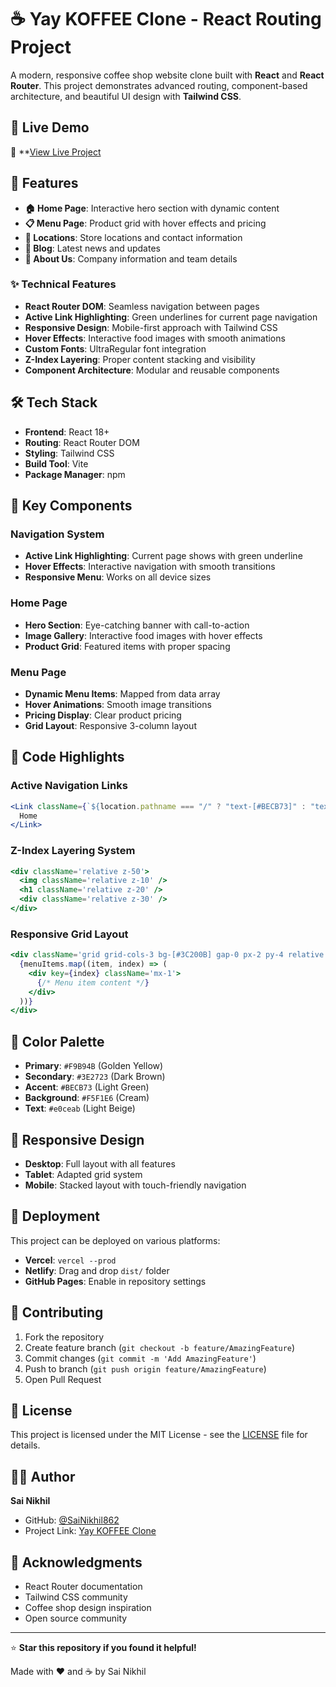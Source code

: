 # ☕ Yay KOFFEE Clone - React Routing Project

A modern, responsive coffee shop website clone built with **React** and **React Router**. This project demonstrates advanced routing, component-based architecture, and beautiful UI design with **Tailwind CSS**.

## 🌟 Live Demo

🔗 **[View Live Project](https://routingclone-7nuz20xq4-sai-nikhils-projects-adb845a3.vercel.app/)

## 🚀 Features

- **🏠 Home Page**: Interactive hero section with dynamic content
- **📋 Menu Page**: Product grid with hover effects and pricing
- **📍 Locations**: Store locations and contact information
- **📝 Blog**: Latest news and updates
- **👥 About Us**: Company information and team details

### ✨ Technical Features
- **React Router DOM**: Seamless navigation between pages
- **Active Link Highlighting**: Green underlines for current page navigation
- **Responsive Design**: Mobile-first approach with Tailwind CSS
- **Hover Effects**: Interactive food images with smooth animations
- **Custom Fonts**: UltraRegular font integration
- **Z-Index Layering**: Proper content stacking and visibility
- **Component Architecture**: Modular and reusable components

## 🛠️ Tech Stack

- **Frontend**: React 18+
- **Routing**: React Router DOM
- **Styling**: Tailwind CSS
- **Build Tool**: Vite
- **Package Manager**: npm

## 🎨 Key Components

### Navigation System
- **Active Link Highlighting**: Current page shows with green underline
- **Hover Effects**: Interactive navigation with smooth transitions
- **Responsive Menu**: Works on all device sizes

### Home Page
- **Hero Section**: Eye-catching banner with call-to-action
- **Image Gallery**: Interactive food images with hover effects
- **Product Grid**: Featured items with proper spacing

### Menu Page
- **Dynamic Menu Items**: Mapped from data array
- **Hover Animations**: Smooth image transitions
- **Pricing Display**: Clear product pricing
- **Grid Layout**: Responsive 3-column layout

## 🎯 Code Highlights

### Active Navigation Links
```jsx
<Link className={`${location.pathname === "/" ? "text-[#BECB73]" : "text-[#e0ceab]"} hover:text-[#BECB73] transition-colors duration-200`} to={"/"}>
  Home
</Link>
```

### Z-Index Layering System
```jsx
<div className='relative z-50'>
  <img className='relative z-10' />
  <h1 className='relative z-20' />
  <div className='relative z-30' />
</div>
```

### Responsive Grid Layout
```jsx
<div className='grid grid-cols-3 bg-[#3C200B] gap-0 px-2 py-4 relative z-40'>
  {menuItems.map((item, index) => (
    <div key={index} className='mx-1'>
      {/* Menu item content */}
    </div>
  ))}
</div>
```

## 🌈 Color Palette

- **Primary**: `#F9B94B` (Golden Yellow)
- **Secondary**: `#3E2723` (Dark Brown)
- **Accent**: `#BECB73` (Light Green)
- **Background**: `#F5F1E6` (Cream)
- **Text**: `#e0ceab` (Light Beige)

## 📱 Responsive Design

- **Desktop**: Full layout with all features
- **Tablet**: Adapted grid system
- **Mobile**: Stacked layout with touch-friendly navigation

## 🚀 Deployment

This project can be deployed on various platforms:

- **Vercel**: `vercel --prod`
- **Netlify**: Drag and drop `dist/` folder
- **GitHub Pages**: Enable in repository settings

## 🤝 Contributing

1. Fork the repository
2. Create feature branch (`git checkout -b feature/AmazingFeature`)
3. Commit changes (`git commit -m 'Add AmazingFeature'`)
4. Push to branch (`git push origin feature/AmazingFeature`)
5. Open Pull Request

## 📄 License

This project is licensed under the MIT License - see the [LICENSE](LICENSE) file for details.

## 👨‍💻 Author

**Sai Nikhil**
- GitHub: [@SaiNikhil862](https://github.com/SaiNikhil862)
- Project Link: [Yay KOFFEE Clone](https://github.com/SaiNikhil862/Yay-KOFFEE-Clone-Routing)

## 🙏 Acknowledgments

- React Router documentation
- Tailwind CSS community
- Coffee shop design inspiration
- Open source community

---

⭐ **Star this repository if you found it helpful!**

Made with ❤️ and ☕ by Sai Nikhil
